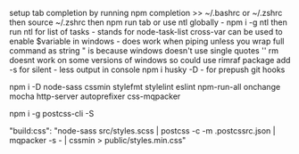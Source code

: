 setup tab completion by running npm completion >> ~/.bashrc or ~/.zshrc then source ~/.zshrc then npm run tab
or use ntl globally - npm i -g ntl then run ntl for list of tasks - stands for node-task-list
cross-var can be used to enable $variable in windows - does work when piping unless you wrap full command as string
\" is because windows doesn't use single quotes ''
rm doesnt work on some versions of windows so could use rimraf package
add -s for silent - less output in console
npm i husky -D - for prepush git hooks

npm i -D node-sass cssmin stylefmt stylelint eslint npm-run-all onchange mocha http-server autoprefixer css-mqpacker

npm i -g postcss-cli -S


"build:css": "node-sass src/styles.scss | postcss -c -m .postcssrc.json | mqpacker -s - | cssmin > public/styles.min.css"
